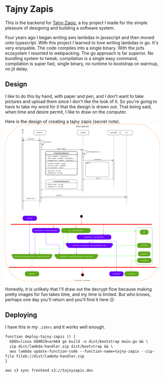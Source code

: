 # Tajny Zapis

This is the backend for [Tajny Zapis](https://tajnyzapis.dev), a toy
project I made for the simple pleasure of designing and building a
software system.

Four years ago I began writing aws lambdas in javascript and then moved onto
typescript. With this project I learned to love writing lambdas in go.
It's very enjoyable. The code compiles into a single binary. With the js/ts
ecosystem I resorted to webpacking. The go approach is far superior.
No bundling system to tweak, compilation is a single easy command,
compilation is super fast, single binary, no runtime to bootstrap on warmup,
no jit delay.

## Design

I like to do this by hand, with paper and pen, and I don't want to take
pictures and upload them since I don't like the look of it. So you're going
to have to take my word for it that the design is drawn out. That being said,
when time and desire permit, I like to draw on the computer.

Here is the design of creating a tajny zapis (secret note).
![](encrypt.drawio.svg)

Honestly, it is unlikely that I'll draw out the decrypt flow because making
pretty images for fun takes time, and my time is limited. But who knows,
perhaps one day you'll return and you'll find it here 😉

## Deploying

I have this in my `.zshrc` and it works well enough.
```
function deploy-tajny-zapis () {
  GOOS=linux GOARCH=arm64 go build -o dist/bootstrap main.go && \
  zip dist/lambda-handler.zip dist/bootstrap && \
  aws lambda update-function-code --function-name=tajny-zapis --zip-file fileb://dist/lambda-handler.zip
}
```

```
aws s3 sync frontend s3://tajnyzapis.dev
```
